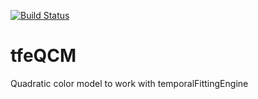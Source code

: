 [![Build Status](http://brainard-jenkins.psych.upenn.edu/buildStatus/icon?job=tfeQCM)](http://brainard-jenkins.psych.upenn.edu/job/tfeQCM/)

# tfeQCM
Quadratic color model to work with temporalFittingEngine
